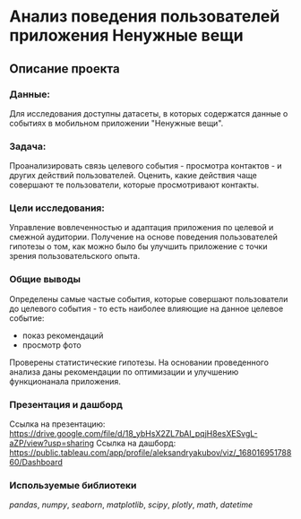 # Анализ поведения пользователей приложения Ненужные вещи

## Описание проекта   

### Данные:

Для исследования доступны датасеты, в которых содержатся данные о событиях в мобильном приложении "Ненужные вещи".

### Задача:

Проанализировать связь целевого события - просмотра контактов - и других действий пользователей. Оценить, какие действия чаще совершают те пользователи, которые просмотривают контакты. 

### Цели исследования:

Управление вовлеченностью и адаптация приложения по целевой и смежной аудитории.
Получение на основе поведения пользователей гипотезы о том, как можно было бы улучшить приложение с точки зрения пользовательского опыта.

### Общие выводы

Определены самые частые события, которые совершают пользователи до целевого события - то есть наиболее влияющие на данное целевое событие:

  - показ рекомендаций
  - просмотр фото

Проверены статистические гипотезы. На основании проведенного анализа даны рекомендации по оптимизации и улучшению функционанала приложения.

### Презентация и дашборд

Ссылка на презентацию: https://drive.google.com/file/d/18_ybHsX2ZL7bAI_pqjH8esXESvgL-aZP/view?usp=sharing
Ссылка на дашборд: https://public.tableau.com/app/profile/aleksandryakubov/viz/_16801695178860/Dashboard

### Используемые библиотеки
*pandas*, *numpy*, *seaborn*, *matplotlib*, *scipy*, *plotly*, *math*, *datetime*
